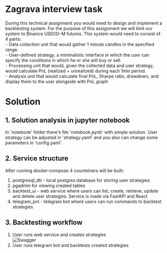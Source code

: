 # Zagrava interview task
During this technical assignment you would need to design and implement a backtesting system. For the purpose of this assignment we will limit our system to Binance USD(S)-M futures. This system would need to consist of 4 parts:<br/>
 ⁃ Data collection unit that would gather 1 minute candles in the specified range.<br/>
 ⁃ User-defined strategy, a minimalistic interface in which the user can specify the conditions in which he or she will buy or sell.<br/>
 ⁃ Processing unit that would, given the collected data and user strategy, would calculate PnL (realized + unrealized) during each 1min period.<br/>
 ⁃ Analysis unit that would calculate final PnL, Sharpe ratio, drawdown, and display them to the user alongside with PnL graph<br/>
 
 # Solution

## 1. Solution analysis in jupyter notebook

In 'notebook' folder there's file 'notebook.pynb' with simple solution. User strategy can be adjusted in 'strategy.yaml' and you also can change some parameters in 'config.yaml'.

## 2. Service structure

After running docker-compose 4 counteiners will be built:<br/>
1) postgresql_db - local postgres database for storing user strategies</br>
2) pgadmin for viewing created tables</br>
3) backtest_ui - web service where users can list, create, retrieve, update and delete user strategies. Service is made via FastAPI and React</br>
4) telegram_pnl - telegram bot where users can run commands to backtest strategies

## 3. Backtesting workflow

1) User runs web service and creates strategies</br>
   <img src="https://github.com/feD0s/zagrava/edit/main/fastapi.png" alt="Swagger">
2) User runs telegram bot and backtests created strategies 
